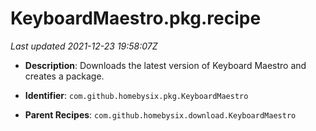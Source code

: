 # KeyboardMaestro.pkg.recipe

_Last updated 2021-12-23 19:58:07Z_

- **Description**: Downloads the latest version of Keyboard Maestro and creates a package.

- **Identifier**: `com.github.homebysix.pkg.KeyboardMaestro`

- **Parent Recipes**: `com.github.homebysix.download.KeyboardMaestro`